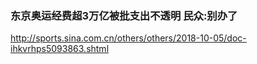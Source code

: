 ### 东京奥运经费超3万亿被批支出不透明 民众:别办了
http://sports.sina.com.cn/others/others/2018-10-05/doc-ihkvrhps5093863.shtml